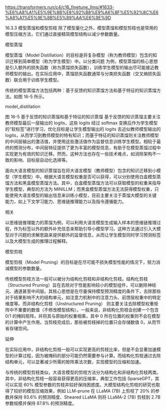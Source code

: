 
https://transformers.run/c4/c16_finetune_llms/#1633-%E6%A8%A1%E5%9E%8B%E8%92%B8%E9%A6%8F%E5%92%8C%E6%A8%A1%E5%9E%8B%E5%89%AA%E6%9E%9D


16.3.3 模型蒸馏和模型剪枝
除了模型量化之外，模型蒸馏和模型剪枝也是常用的模型压缩方法，它们通过直接精简模型结构以减少参数数量。

模型蒸馏

模型蒸馏（Model Distillation）的目标是将复杂模型（称为教师模型）包含的知识迁移到简单模型（称为学生模型）中。以分类问题 为例，模型蒸馏的核心思想是引入额外的损失函数（称为蒸馏损失函数），训练学生模型的输出尽可能接近教师模型的输出。在实际应用中，蒸馏损失函数通常与分类损失函数（交叉熵损失函数）联合用于训练学生模型。

传统的模型蒸馏方法包括两种：基于反馈的知识蒸馏方法和基于特征的知识蒸馏方法。如图 16-5 所示。

model_distillation

图 16-5 基于反馈的知识蒸馏和基于特征的知识蒸馏
基于反馈的知识蒸馏主要关注教师模型最后一层输出的 logits，这些 logits 经过 softmax 变换后作为学生模型的“软标签”进行学习，优化目标是让学生模型输出的 logits 去近似教师模型输出的 logits，从而学习到教师模型的特有知识；而基于特征的知识蒸馏则关注教师模型的中间层输出的激活值，并使用这些激活值作为监督信息训练学生模型。相较于最终的预测分布，中间层特征提供了更为丰富的模型信息，有助于在模型蒸馏过程中实现更为有效的知识迁移。然而，这种方法也存在一些技术难点，如消除架构不一致的影响、目标层自动化选择等。

面向大语言模型的知识蒸馏旨在将大语言模型（教师模型）包含的知识迁移到小模型（学生模型）中。根据大语言模型权重是否可以获得，可以分别使用白盒模型蒸馏方法和黑盒模型蒸馏方法。其中，白盒模型蒸馏方法可以获取模型的权重来指导学生模型，典型的方法为 MINILLM；而黑盒模型蒸馏方法无法获得模型权重，只能使用大语言模型的输出信息来训练小模型，目前主要关注于蒸馏大模型的关键 能力，如上下文学习能力、思维链推理能力以及指令遵循能力。

相关

以思维链推理能力的蒸馏为例，可以利用大语言模型生成输入样本的思维链推理过程，作为标签以外的额外补充信息来帮助引导小模型学习。这种方法通过引入大模型对于问题的求解思路来提供额外的监督信息，从而让学生模型同时学习预测标签以及大模型生成的推理过程解释。

模型剪枝

模型剪枝（Model Pruning）的目标是在尽可能不损失模型性能的情况下，努力消减模型的参数数量。

传统模型剪枝方法一般可以被分为结构化剪枝和非结构化剪枝。结构化剪枝（Structured Pruning）旨在去除对于性能影响较小的模型组件，可以删除神经元、通道甚至中间层。其核心思想是在尽量保持模型预测精度的条件下，去除那些对于结果影响不大的结构单元，如注意力机制中的注意力头、前馈层权重中的特定维度等。而非结构化剪枝（Unstructured Pruning） 则主要关注去除模型权重矩阵中不重要的数值（不修改模型结构）。一般来说，非结构化剪枝会创建一个包含 0/1 的掩码矩阵，并将其与原始的权重相乘，其中 0 所在位置的权重则不会在模型的计算中产生作用。当剪枝完成后，那些被剪枝掉的位置只会存储数值 0，从而节省存储空间。

延伸

在实际应用中，非结构化剪枝一般可以实现更高的剪枝比率，但是不会显著加速模型的计算过程，因为被掩码的部分可能仍然需要参与计算。而结构化剪枝通过去除结构单元，可以显著减少所需的矩阵乘法次数，实现模型的压缩和加速。

与传统的模型剪枝类似，大语言模型的剪枝方法分为结构化和非结构化剪枝两类。其中，非结构化剪枝一般容易获得更高的压缩率，典型工作包括 SparseGPT，其可以实现 60% 模型参数的剪枝并较好保持困惑度。大模型结构化剪枝的研究也取得了较好的模型压缩效果，例如 LLM-prune 在 LLaMA (7B) 上剪枝了 20% 的参数并保持 93.6% 的预测精度、Sheared LLaMA 则将 LLaMA-2 (7B) 剪枝到 2.7B 参数规模并保持 87.8% 的预测精度。